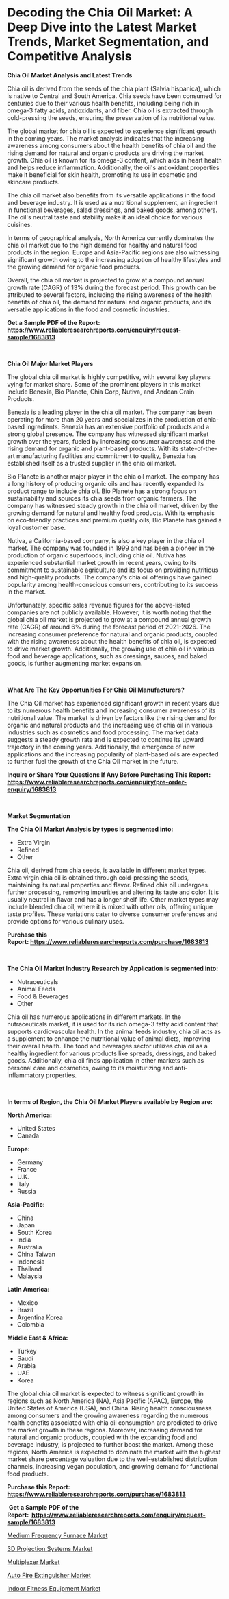 <p><h1>Decoding the Chia Oil Market: A Deep Dive into the Latest Market Trends, Market Segmentation, and Competitive Analysis</h1></p><p><strong>Chia Oil Market Analysis and Latest Trends</strong></p>
<p><p>Chia oil is derived from the seeds of the chia plant (Salvia hispanica), which is native to Central and South America. Chia seeds have been consumed for centuries due to their various health benefits, including being rich in omega-3 fatty acids, antioxidants, and fiber. Chia oil is extracted through cold-pressing the seeds, ensuring the preservation of its nutritional value.</p><p>The global market for chia oil is expected to experience significant growth in the coming years. The market analysis indicates that the increasing awareness among consumers about the health benefits of chia oil and the rising demand for natural and organic products are driving the market growth. Chia oil is known for its omega-3 content, which aids in heart health and helps reduce inflammation. Additionally, the oil's antioxidant properties make it beneficial for skin health, promoting its use in cosmetic and skincare products.</p><p>The chia oil market also benefits from its versatile applications in the food and beverage industry. It is used as a nutritional supplement, an ingredient in functional beverages, salad dressings, and baked goods, among others. The oil's neutral taste and stability make it an ideal choice for various cuisines.</p><p>In terms of geographical analysis, North America currently dominates the chia oil market due to the high demand for healthy and natural food products in the region. Europe and Asia-Pacific regions are also witnessing significant growth owing to the increasing adoption of healthy lifestyles and the growing demand for organic food products.</p><p>Overall, the chia oil market is projected to grow at a compound annual growth rate (CAGR) of 13% during the forecast period. This growth can be attributed to several factors, including the rising awareness of the health benefits of chia oil, the demand for natural and organic products, and its versatile applications in the food and cosmetic industries.</p></p>
<p><strong>Get a Sample PDF of the Report:&nbsp; <a href="https://www.reliableresearchreports.com/enquiry/request-sample/1683813">https://www.reliableresearchreports.com/enquiry/request-sample/1683813</a></strong></p>
<p>&nbsp;</p>
<p><strong>Chia Oil Major Market Players</strong></p>
<p><p>The global chia oil market is highly competitive, with several key players vying for market share. Some of the prominent players in this market include Benexia, Bio Planete, Chia Corp, Nutiva, and Andean Grain Products.</p><p>Benexia is a leading player in the chia oil market. The company has been operating for more than 20 years and specializes in the production of chia-based ingredients. Benexia has an extensive portfolio of products and a strong global presence. The company has witnessed significant market growth over the years, fueled by increasing consumer awareness and the rising demand for organic and plant-based products. With its state-of-the-art manufacturing facilities and commitment to quality, Benexia has established itself as a trusted supplier in the chia oil market.</p><p>Bio Planete is another major player in the chia oil market. The company has a long history of producing organic oils and has recently expanded its product range to include chia oil. Bio Planete has a strong focus on sustainability and sources its chia seeds from organic farmers. The company has witnessed steady growth in the chia oil market, driven by the growing demand for natural and healthy food products. With its emphasis on eco-friendly practices and premium quality oils, Bio Planete has gained a loyal customer base.</p><p>Nutiva, a California-based company, is also a key player in the chia oil market. The company was founded in 1999 and has been a pioneer in the production of organic superfoods, including chia oil. Nutiva has experienced substantial market growth in recent years, owing to its commitment to sustainable agriculture and its focus on providing nutritious and high-quality products. The company's chia oil offerings have gained popularity among health-conscious consumers, contributing to its success in the market.</p><p>Unfortunately, specific sales revenue figures for the above-listed companies are not publicly available. However, it is worth noting that the global chia oil market is projected to grow at a compound annual growth rate (CAGR) of around 6% during the forecast period of 2021-2026. The increasing consumer preference for natural and organic products, coupled with the rising awareness about the health benefits of chia oil, is expected to drive market growth. Additionally, the growing use of chia oil in various food and beverage applications, such as dressings, sauces, and baked goods, is further augmenting market expansion.</p></p>
<p>&nbsp;</p>
<p><strong>What Are The Key Opportunities For Chia Oil Manufacturers?</strong></p>
<p><p>The Chia Oil market has experienced significant growth in recent years due to its numerous health benefits and increasing consumer awareness of its nutritional value. The market is driven by factors like the rising demand for organic and natural products and the increasing use of chia oil in various industries such as cosmetics and food processing. The market data suggests a steady growth rate and is expected to continue its upward trajectory in the coming years. Additionally, the emergence of new applications and the increasing popularity of plant-based oils are expected to further fuel the growth of the Chia Oil market in the future.</p></p>
<p><strong>Inquire or Share Your Questions If Any Before Purchasing This Report: <a href="https://www.reliableresearchreports.com/enquiry/pre-order-enquiry/1683813">https://www.reliableresearchreports.com/enquiry/pre-order-enquiry/1683813</a></strong></p>
<p>&nbsp;</p>
<p><strong>Market Segmentation</strong></p>
<p><strong>The Chia Oil Market Analysis by types is segmented into:</strong></p>
<p><ul><li>Extra Virgin</li><li>Refined</li><li>Other</li></ul></p>
<p><p>Chia oil, derived from chia seeds, is available in different market types. Extra virgin chia oil is obtained through cold-pressing the seeds, maintaining its natural properties and flavor. Refined chia oil undergoes further processing, removing impurities and altering its taste and color. It is usually neutral in flavor and has a longer shelf life. Other market types may include blended chia oil, where it is mixed with other oils, offering unique taste profiles. These variations cater to diverse consumer preferences and provide options for various culinary uses.</p></p>
<p><strong>Purchase this Report:&nbsp;<a href="https://www.reliableresearchreports.com/purchase/1683813">https://www.reliableresearchreports.com/purchase/1683813</a></strong></p>
<p>&nbsp;</p>
<p><strong>The Chia Oil Market Industry Research by Application is segmented into:</strong></p>
<p><ul><li>Nutraceuticals</li><li>Animal Feeds</li><li>Food & Beverages</li><li>Other</li></ul></p>
<p><p>Chia oil has numerous applications in different markets. In the nutraceuticals market, it is used for its rich omega-3 fatty acid content that supports cardiovascular health. In the animal feeds industry, chia oil acts as a supplement to enhance the nutritional value of animal diets, improving their overall health. The food and beverages sector utilizes chia oil as a healthy ingredient for various products like spreads, dressings, and baked goods. Additionally, chia oil finds application in other markets such as personal care and cosmetics, owing to its moisturizing and anti-inflammatory properties.</p></p>
<p>&nbsp;</p>
<p><strong>In terms of Region, the Chia Oil Market Players available by Region are:</strong></p>
<p>
    <p> <strong> North America: </strong>
        <ul>
            <li>United States</li>
            <li>Canada</li>
        </ul>
        </p> 
    <p> <strong> Europe: </strong>
        <ul>
            <li>Germany</li>
            <li>France</li>
            <li>U.K.</li>
            <li>Italy</li>
            <li>Russia</li>
        </ul>
        </p> 
    <p> <strong> Asia-Pacific: </strong>
        <ul>
            <li>China</li>
            <li>Japan</li>
            <li>South Korea</li>
            <li>India</li>
            <li>Australia</li>
            <li>China Taiwan</li>
            <li>Indonesia</li>
            <li>Thailand</li>
            <li>Malaysia</li>
        </ul>
        </p> 
    <p> <strong> Latin America: </strong>
        <ul>
            <li>Mexico</li>
            <li>Brazil</li>
            <li>Argentina Korea</li>
            <li>Colombia</li>
        </ul>
        </p> 
    <p> <strong> Middle East & Africa: </strong>
        <ul>
            <li>Turkey</li>
            <li>Saudi</li>
            <li>Arabia</li>
            <li>UAE</li>
            <li>Korea</li>
        </ul>
    </p>
    </p>
<p><p>The global chia oil market is expected to witness significant growth in regions such as North America (NA), Asia Pacific (APAC), Europe, the United States of America (USA), and China. Rising health consciousness among consumers and the growing awareness regarding the numerous health benefits associated with chia oil consumption are predicted to drive the market growth in these regions. Moreover, increasing demand for natural and organic products, coupled with the expanding food and beverage industry, is projected to further boost the market. Among these regions, North America is expected to dominate the market with the highest market share percentage valuation due to the well-established distribution channels, increasing vegan population, and growing demand for functional food products.</p></p>
<p><strong>Purchase this Report: <a href="https://www.reliableresearchreports.com/purchase/1683813">https://www.reliableresearchreports.com/purchase/1683813</a></strong></p>
<p>&nbsp;<strong>Get a Sample PDF of the Report:&nbsp;&nbsp;<a href="https://www.reliableresearchreports.com/enquiry/request-sample/1683813">https://www.reliableresearchreports.com/enquiry/request-sample/1683813</a></strong></p>
<p><strong></strong></p>
<p><p><a href="https://medium.com/@rachaelward34/medium-frequency-furnace-market-size-and-market-trends-complete-industry-overview-2023-to-2030-4a6d0a38608d">Medium Frequency Furnace Market</a></p><p><a href="https://medium.com/@wine.sight.theme/3d-projection-systems-market-size-reveals-the-best-marketing-channels-in-global-industry-3bd5917727f9">3D Projection Systems Market</a></p><p><a href="https://medium.com/@sarahcornish2022/multiplexer-market-furnishes-information-on-market-share-market-trends-and-market-growth-034fe942f7e5">Multiplexer Market</a></p><p><a href="https://medium.com/@candicekoss1946/auto-fire-extinguisher-market-trends-and-market-analysis-forecasted-for-period-2023-2030-f256e636fe89">Auto Fire Extinguisher Market</a></p><p><a href="https://medium.com/@stefanokon1939/indoor-fitness-equipment-market-exploring-market-share-market-trends-and-future-growth-b79034300b4c">Indoor Fitness Equipment Market</a></p></p>